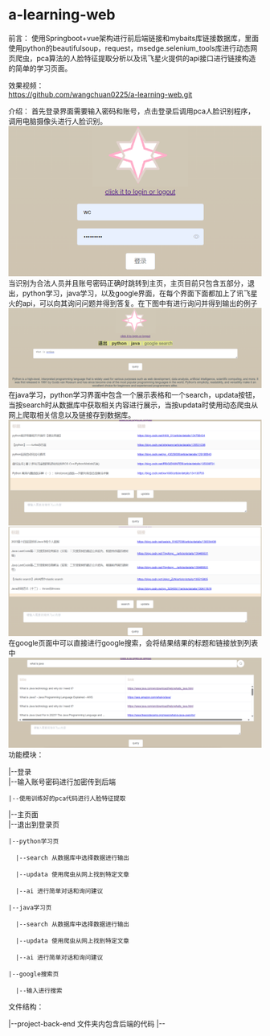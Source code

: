 # a-learning-web
前言：
使用Springboot+vue架构进行前后端链接和mybaits库链接数据库，里面使用python的beautifulsoup，request，msedge.selenium_tools库进行动态网页爬虫，pca算法的人脸特征提取分析以及讯飞星火提供的api接口进行链接构造的简单的学习页面。

效果视频：  
https://github.com/wangchuan0225/a-learning-web.git

介绍：
首先登录界面需要输入密码和账号，点击登录后调用pca人脸识别程序，调用电脑摄像头进行人脸识别。
![Alt text](/picture/p1.png)
当识别为合法人员并且账号密码正确时跳转到主页，主页目前只包含五部分，退出，python学习，java学习，以及google界面，在每个界面下面都加上了讯飞星火的api，可以向其询问问题并得到答复。在下图中有进行询问并得到输出的例子
![Alt text](/picture/p2.png)
在java学习，python学习界面中包含一个展示表格和一个search，updata按钮，当按search时从数据库中获取相关内容进行展示，当按updata时使用动态爬虫从网上爬取相关信息以及链接存到数据库。
![Alt text](/picture/p3.png)
![Alt text](/picture/p4.png)
在google页面中可以直接进行google搜索，会将结果结果的标题和链接放到列表中
![Alt text](/picture/p5.png)
功能模块： 

|--登录  
    |--输入账号密码进行加密传到后端  
    
    |--使用训练好的pca代码进行人脸特征提取  
    
|--主页面  
    |--退出到登录页  

    |--python学习页  
    
      |--search 从数据库中选择数据进行输出  
      
      |--updata 使用爬虫从网上找到特定文章  
      
      |--ai 进行简单对话和询问建议  
      
    |--java学习页  
    
      |--search 从数据库中选择数据进行输出  
      
      |--updata 使用爬虫从网上找到特定文章  
      
      |--ai 进行简单对话和询问建议  
      
    |--google搜索页  
    
      |--输入进行搜索  

文件结构： 

|--project-back-end 文件夹内包含后端的代码
    |--

